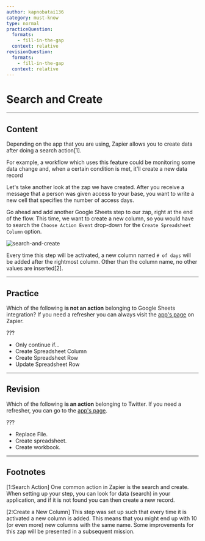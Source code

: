 ```yaml
---
author: kapnobatai136
category: must-know
type: normal
practiceQuestion:
  formats:
    - fill-in-the-gap
  context: relative
revisionQuestion:
  formats:
    - fill-in-the-gap
  context: relative
---
```


# Search and Create


---

## Content

Depending on the app that you are using, Zapier allows you to create data after doing a search action[1].

For example, a workflow which uses this feature could be monitoring some data change and, when a certain condition is met, it'll create a new data record

Let's take another look at the zap we have created. After you receive a message that a person was given access to your base, you want to write a new cell that specifies the number of access days.

Go ahead and add another Google Sheets step to our zap, right at the end of the flow. This time, we want to create a new column, so you would have to search the `Choose Action Event` drop-down for the `Create Spreadsheet Column` option.

![search-and-create](https://img.enkipro.com/4da04371ac9c9efc7769f35c39b275b2.png)

Every time this step will be activated, a new column named `# of days` will be added after the rightmost column. Other than the column name, no other values are inserted[2].


---

## Practice

Which of the following **is not an action** belonging to Google Sheets integration? If you need a refresher you can always visit the [app's page](https://zapier.com/apps/google-sheets/integrations) on Zapier.

???

- Only continue if...
- Create Spreadsheet Column
- Create Spreadsheet Row
- Update Spreadsheet Row


---

## Revision

Which of the following **is an action** belonging to Twitter. If you need a refresher, you can go to the [app's page](https://zapier.com/apps/twitter).

???

- Replace File.
- Create spreadsheet.
- Create workbook.


---

## Footnotes

[1:Search Action]
One common action in Zapier is the search and create. When setting up your step, you can look for data (search) in your application, and if it is not found you can then create a new record.

[2:Create a New Column]
This step was set up such that every time it is activated a new column is added. This means that you might end up with 10 (or even more) new columns with the same name. Some improvements for this zap will be presented in a subsequent mission.
